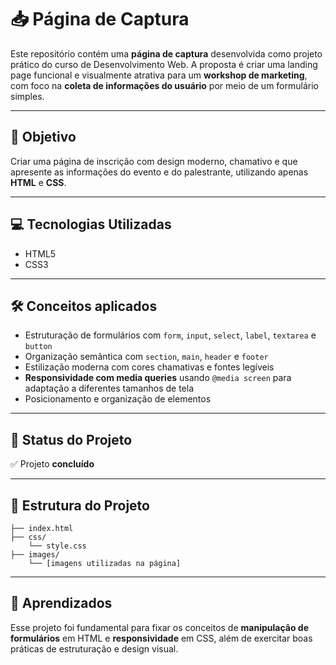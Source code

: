 # 📥 Página de Captura

Este repositório contém uma **página de captura** desenvolvida como projeto prático do curso de Desenvolvimento Web. A proposta é criar uma landing page funcional e visualmente atrativa para um **workshop de marketing**, com foco na **coleta de informações do usuário** por meio de um formulário simples.

---

## 🎯 Objetivo

Criar uma página de inscrição com design moderno, chamativo e que apresente as informações do evento e do palestrante, utilizando apenas **HTML** e **CSS**.

---

## 💻 Tecnologias Utilizadas

- HTML5  
- CSS3  

---

## 🛠️ Conceitos aplicados

- Estruturação de formulários com `form`, `input`, `select`, `label`, `textarea` e `button`  
- Organização semântica com `section`, `main`, `header` e `footer`  
- Estilização moderna com cores chamativas e fontes legíveis  
- **Responsividade com media queries** usando `@media screen` para adaptação a diferentes tamanhos de tela  
- Posicionamento e organização de elementos

---

## 🚧 Status do Projeto

✅ Projeto **concluído**

---

## 📁 Estrutura do Projeto

```pagina-captura/ 
├── index.html 
├── css/
    └── style.css
├── images/ 
    └── [imagens utilizadas na página]
```

---

## 🧠 Aprendizados

Esse projeto foi fundamental para fixar os conceitos de **manipulação de formulários** em HTML e **responsividade** em CSS, além de exercitar boas práticas de estruturação e design visual.
